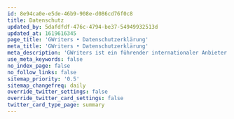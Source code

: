 ```yaml
---
id: 8e94ca0e-e5de-46b9-908e-d086cd76f0c8
title: Datenschutz
updated_by: 5dafdfdf-476c-4794-be37-54949932513d
updated_at: 1619616345
page_title: 'GWriters • Datenschutzerklärung'
meta_title: 'GWriters • Datenschutzerklärung'
meta_description: 'GWriters ist ein führender internationaler Anbieter für Ghostwriting, Lektorate & Übersetzungen - Telefon: +49 30 809332339 - E-Mail: info@gwriters.de'
use_meta_keywords: false
no_index_page: false
no_follow_links: false
sitemap_priority: '0.5'
sitemap_changefreq: daily
override_twitter_settings: false
override_twitter_card_settings: false
twitter_card_type_page: summary
---
```

